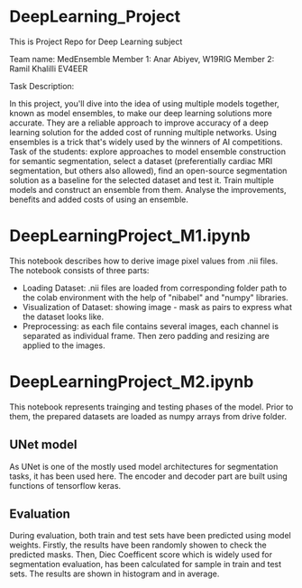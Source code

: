 # DeepLearning_Project
This is Project Repo for Deep Learning subject

Team name: MedEnsemble
Member 1:  Anar Abiyev, W19RIG
Member 2:  Ramil Khalilli EV4EER

Task Description:

In this project, you'll dive into the idea of using multiple models together, known as model ensembles, to make our deep learning solutions more accurate. They are a reliable approach to improve accuracy of a deep learning solution for the added cost of running multiple networks. Using ensembles is a trick that's widely used by the winners of AI competitions. Task of the students: explore approaches to model ensemble construction for semantic segmentation, select a dataset (preferentially cardiac MRI segmentation, but others also allowed), find an open-source segmentation solution as a baseline for the selected dataset and test it. Train multiple models and construct an ensemble from them. Analyse the improvements, benefits and added costs of using an ensemble. 



# DeepLearningProject_M1.ipynb

This notebook describes how to derive image pixel values from .nii files. The notebook consists of three parts:
* Loading Dataset: .nii files are loaded from corresponding folder path to the colab environment with the help of "nibabel" and "numpy" libraries.
* Visualization of Dataset: showing image - mask as pairs to express what the dataset looks like.
* Preprocessing: as each file contains several images, each channel is separated as individual frame. Then zero padding and resizing are applied to the images.


# DeepLearningProject_M2.ipynb

This notebook represents trainging and testing phases of the model. 
Prior to them, the prepared datasets are loaded as numpy arrays from drive folder. 

<h2>UNet model</h2>
As UNet is one of the mostly used model architectures for segmentation tasks, it has been used here. The encoder and decoder part are built using functions of tensorflow keras. 

<h2>Evaluation</h2>
During evaluation, both train and test sets have been predicted using model weights. 
Firstly, the results have been randomly showen to check the predicted masks. 
Then, Diec Coefficent score which is widely used for segmentation evaluation, has been calculated for sample in train and test sets. 
The results are shown in histogram and in average.
